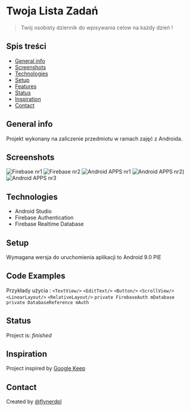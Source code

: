 # Twoja Lista Zadań
> Twój osobisty dziennik do wpisywania celow na każdy dzień !

## Spis treści
* [General info](#general-info)
* [Screenshots](#screenshots)
* [Technologies](#technologies)
* [Setup](#setup)
* [Features](#features)
* [Status](#status)
* [Inspiration](#inspiration)
* [Contact](#contact)

## General info
Projekt wykonany na zaliczenie przedmiotu w ramach zajęć z Androida.

## Screenshots
![Firebase nr1](./Przechwytywanie.JPG)
![Firebase nr2](./Przechwytywanie1.JPG)
![Android APPS nr1](./Przechwytywanie2.JPG)
![Android APPS nr2](./Przechwytywanie4.JPG))
![Android APPS nr3](./Przechwytywanie3.JPG)

## Technologies
* Android Studio
* Firebase Authentication
* Firebase Realtime Database

## Setup
Wymagana wersja do uruchomienia aplikacji to Android 9.0 PIE

## Code Examples
Przykłady użycia :
`<TextView/>`
`<EditText/>`
`<Button/>`
`<ScrollView/>`
`<LinearLayout/>`
`<RelativeLayout/>`
`private FirebaseAuth mDatabase`
`private DatabaseReference mAuth`


## Status
Project is: _finished_

## Inspiration
Project inspired by [Google Keep](https://keep.google.com/)

## Contact
Created by [@flynerdpl](https://www.flynerd.pl/)
